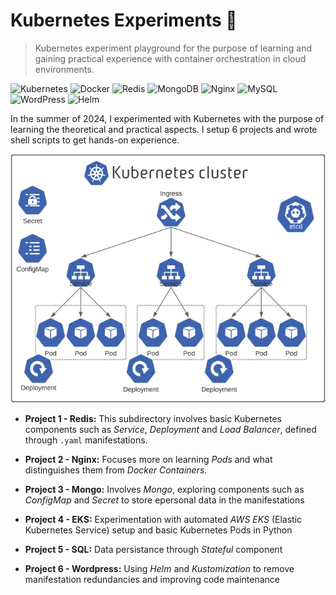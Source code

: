 # Kubernetes Experiments 🚢

> Kubernetes experiment playground for the purpose of learning and gaining practical experience with container orchestration in cloud environments.

![Kubernetes](https://img.shields.io/badge/kubernetes-%23326ce5.svg?style=for-the-badge&logo=kubernetes&logoColor=white)
![Docker](https://img.shields.io/badge/docker-%230db7ed.svg?style=for-the-badge&logo=docker&logoColor=white)
![Redis](https://img.shields.io/badge/redis-%23DD0031.svg?style=for-the-badge&logo=redis&logoColor=white)
![MongoDB](https://img.shields.io/badge/MongoDB-%234ea94b.svg?style=for-the-badge&logo=mongodb&logoColor=white)
![Nginx](https://img.shields.io/badge/nginx-%23009639.svg?style=for-the-badge&logo=nginx&logoColor=white)
![MySQL](https://img.shields.io/badge/mysql-%2300f.svg?style=for-the-badge&logo=mysql&logoColor=white)
![WordPress](https://img.shields.io/badge/WordPress-%23117AC9.svg?style=for-the-badge&logo=WordPress&logoColor=white)
![Helm](https://img.shields.io/badge/helm-%230F1689.svg?style=for-the-badge&logo=helm&logoColor=white)

In the summer of 2024, I experimented with Kubernetes with the purpose of learning the theoretical and practical aspects. I setup 6 projects and wrote shell scripts to get hands-on experience.

![kubernetes-cluster](kubernetes-cluster.jpg)

- **Project 1 - Redis:** This subdirectory involves basic Kubernetes components such as *Service*, *Deployment* and *Load Balancer*, defined through `.yaml` manifestations.

- **Project 2 - Nginx:** Focuses more on learning *Pods* and what distinguishes them from *Docker Containers*.

- **Project 3 - Mongo:** Involves *Mongo*, exploring components such as *ConfigMap* and *Secret* to store epersonal data in the manifestations

- **Project 4 - EKS:** Experimentation with automated *AWS EKS* (Elastic Kubernetes Service) setup and basic Kubernetes Pods in Python

- **Project 5 - SQL:** Data persistance through *Stateful* component

- **Project 6 - Wordpress:** Using *Helm* and *Kustomization* to remove manifestation redundancies and improving code maintenance